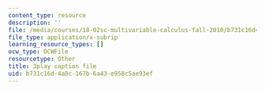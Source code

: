 ```yaml
---
content_type: resource
description: ''
file: /media/courses/18-02sc-multivariable-calculus-fall-2010/b731c16d4a8c167b6a43e958c5ae93ef_oET16XXfcCI.srt
file_type: application/x-subrip
learning_resource_types: []
ocw_type: OCWFile
resourcetype: Other
title: 3play caption file
uid: b731c16d-4a8c-167b-6a43-e958c5ae93ef
---
```

